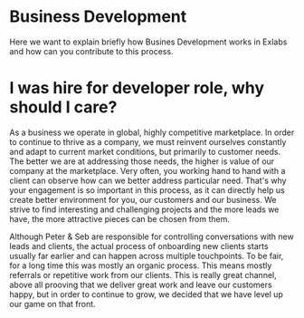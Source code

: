 # Business Development
Here we want to explain briefly how Busines Development works in Exlabs and how can you contribute to this process.

# I was hire for developer role, why should I care?
As a business we operate in global, highly competitive marketplace. In order to continue to thrive as a company, we must reinvent ourselves constantly and adapt to current market conditions, but primarily to customer needs. The better we are at addressing those needs, the higher is value of our company at the marketplace. Very often, you working hand to hand with a client can observe how can we better address particular need. That's why your engagement is so important in this process, as it can directly help us create better environment for you, our customers and our business. We strive to find interesting and challenging projects and the more leads we have, the more attractive pieces can be chosen from them.

Although Peter & Seb are responsible for controlling conversations with new leads and clients, the actual process of onboarding new clients starts usually far earlier and can happen across multiple touchpoints.
To be fair, for a long time this was mostly an organic process. This means mostly referrals or repetitive work from our clients. This is really great channel, above all prooving that we deliver great work and leave our customers happy, but in order to continue to grow, we decided that we have level up our game on that front.
